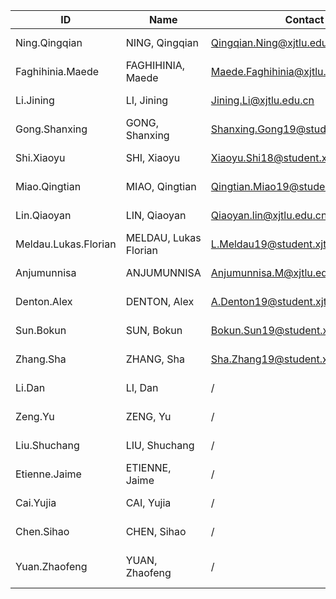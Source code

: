 | ID                   | Name                  | Contact                              | Entry | Exit | Position    | Update               | Supervisor                | Name_zh  | Update_zh |
| -------------------- | --------------------- | ------------------------------------ | ----- | ---- | ----------- | -------------------- | ------------------------- | -------- | -------- |
| Ning.Qingqian        | NING, Qingqian        | Qingqian.Ning@xjtlu.edu.cn           | 2017  | /    | PhD student | /                    | STAFF.Li.Bailiang         | 宁清钱   | /   |
| Faghihinia.Maede     | FAGHIHINIA, Maede     | Maede.Faghihinia@xjtlu.edu.cn        | 2019  | /    | PhD student | /                    | STAFF.                    | 梅德     | /     |
| Li.Jining            | LI, Jining            | Jining.Li@xjtlu.edu.cn               | 2019  | /    | PhD student | /                    | STAFF.                    | 李季宁   | /   |
| Gong.Shanxing        | GONG, Shanxing        | Shanxing.Gong19@student.xjtlu.edu.cn | 2019  | /    | PhD student | /                    | STAFF.Zou.Yi              | 龚善星   | /   |
| Shi.Xiaoyu           | SHI, Xiaoyu           | Xiaoyu.Shi18@student.xjtlu.edu.cn    | 2019  | /    | PhD student | /                    | STAFF.Zou.Yi              | 石晓宇   | /   |
| Miao.Qingtian        | MIAO, Qingtian        | Qingtian.Miao19@student.xjtlu.edu.cn | 2019  | /    | PhD student | /                    | STAFF.                    | 缪擎天   | /   |
| Lin.Qiaoyan          | LIN, Qiaoyan          | Qiaoyan.lin@xjtlu.edu.cn             | 2019  | /    | PhD student | /                    | STAFF.                    | 林巧燕   | /   |
| Meldau.Lukas.Florian | MELDAU, Lukas Florian | L.Meldau19@student.xjtlu.edu.cn      | 2019  | /    | PhD student | /                    | STAFF.Li.Bailiang         | 卢卡斯   | /   |
| Anjumunnisa          | ANJUMUNNISA           | Anjumunnisa.M@xjtlu.edu.cn           | 2019  | /    | PhD student | /                    | STAFF.                    | 安筠     | /     |
| Denton.Alex          | DENTON, Alex          | A.Denton19@student.xjtlu.edu.cn      | 2019  | /    | PhD student | /                    | STAFF.Knops.Johannes      | 阿力克斯  |  / |
| Sun.Bokun            | SUN, Bokun            | Bokun.Sun19@student.xjtlu.edu.cn     | 2019  | /    | PhD student | /                    | STAFF.Li.Bailiang         | 孙博坤   | /   |
| Zhang.Sha            | ZHANG, Sha            | Sha.Zhang19@student.xjtlu.edu.cn     | 2019  | /    | PhD student | /                    | STAFF.Chen.Zheng          | 张厦     | /     |
| Li.Dan               | LI, Dan               | /                                    | 2019  | /    | PhD student | /                    | STAFF.Knops.Johannes      | 李丹     | /     |
| Zeng.Yu              | ZENG, Yu              | /                                    | 2019  | /    | PhD student | /                    | STAFF.Nunez.Pagani.Emilio | 曾煜     | /     |
| Liu.Shuchang         | LIU, Shuchang         | /                                    | 2019  | /    | PhD student | /                    | STAFF.Ma.Feei.Zheng       | 刘书畅   | /   |
| Etienne.Jaime        | ETIENNE, Jaime        | /                                    | 2019  | /    | PhD student | /                    | STAFF.Pan.Stephen         | 杰米     | /     |
| Cai.Yujia            | CAI, Yujia            | /                                    | 2019  | /    | PhD student | /                    | STAFF.                    | 蔡玉佳   | /   |
| Chen.Sihao           | CHEN, Sihao           | /                                    | 2019  | /    | PhD student | /                    | STAFF.                    | 陈思好   | /   |
| Yuan.Zhaofeng        | YUAN, Zhaofeng        | /                                    | 2017  | 2020 | PhD student | 2021: Zhejiang Univ. | STAFF.Chen.Zheng          | 袁召锋   |  2021: 浙江大学 |
